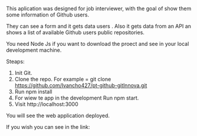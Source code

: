 This aplication was designed for job interviewer, with the goal of show them some information of Github users.

They can see a form and it gets data users . Also it gets data from an API an shows a list of available Github users public repositories.

You need Node Js if you want to download the proect and see in your local development machine.

Steaps:

1) Init Git.
2) Clone the repo. For example = git clone https://github.com/Ivancho427/pt-github-gitlnnova.git
3) Run npm install
4) For wiew te app in the development Run npm start.
5) Visit http://localhost:3000


You will see the web application deployed.

If you wish you can see in the link: 
